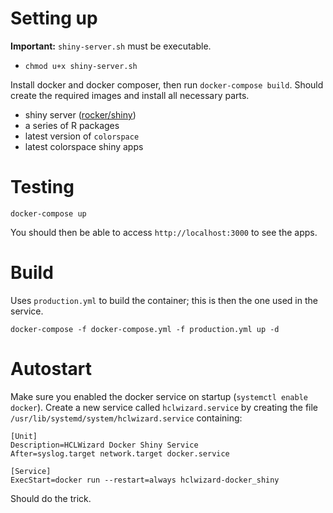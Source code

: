 


# Setting up

**Important:** `shiny-server.sh` must be executable. 

* `chmod u+x shiny-server.sh`

Install docker and docker composer, then run `docker-compose build`.
Should create the required images and install all necessary parts.

* shiny server ([rocker/shiny](https://hub.docker.com/r/rocker/shiny))
* a series of R packages
* latest version of `colorspace`
* latest colorspace shiny apps

# Testing

```
docker-compose up
```

You should then be able to access `http://localhost:3000` to see
the apps.

# Build

Uses `production.yml` to build the container; this is then the one
used in the service.

```
docker-compose -f docker-compose.yml -f production.yml up -d
```

# Autostart

Make sure you enabled the docker service on startup
(`systemctl enable docker`). Create a new service
called `hclwizard.service` by creating the file
`/usr/lib/systemd/system/hclwizard.service` containing:

```
[Unit]
Description=HCLWizard Docker Shiny Service
After=syslog.target network.target docker.service

[Service]
ExecStart=docker run --restart=always hclwizard-docker_shiny
```

Should do the trick.
